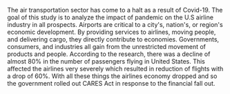 The air transportation sector has come to a halt as a result of Covid-19. The goal of 
this study is to analyze the impact of pandemic on the U.S airline industry in all 
prospects. Airports are critical to a city's, nation's, or region's economic 
development. By providing services to airlines, moving people, and delivering 
cargo, they directly contribute to economies. Governments, consumers, and 
industries all gain from the unrestricted movement of products and people.
According to the research, there was a decline of almost 80% in the number of 
passengers flying in United States. This affected the airlines very severely which 
resulted in reduction of flights with a drop of 60%. With all these things the 
airlines economy dropped and so the government rolled out CARES Act in 
response to the financial fall out.
